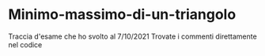 # Minimo-massimo-di-un-triangolo
Traccia d'esame che ho svolto al 7/10/2021
Trovate i commenti direttamente nel codice
